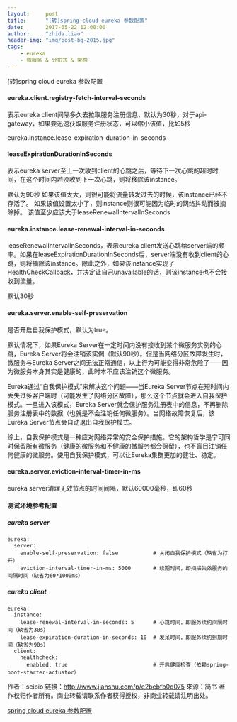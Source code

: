 ```yaml
---
layout:     post
title:      "[转]spring cloud eureka 参数配置"
date:       2017-05-22 12:00:00
author:     "zhida.liao"
header-img: "img/post-bg-2015.jpg"
tags:
    - eureka
    - 微服务 & 分布式 & 架构
---
```


[转]spring cloud eureka 参数配置



#### eureka.client.registry-fetch-interval-seconds

表示eureka client间隔多久去拉取服务注册信息，默认为30秒，对于api-gateway，如果要迅速获取服务注册状态，可以缩小该值，比如5秒

eureka.instance.lease-expiration-duration-in-seconds

####  leaseExpirationDurationInSeconds

表示eureka server至上一次收到client的心跳之后，等待下一次心跳的超时时间，在这个时间内若没收到下一次心跳，则将移除该instance。

默认为90秒
如果该值太大，则很可能将流量转发过去的时候，该instance已经不存活了。
如果该值设置太小了，则instance则很可能因为临时的网络抖动而被摘除掉。
该值至少应该大于leaseRenewalIntervalInSeconds

#### eureka.instance.lease-renewal-interval-in-seconds

leaseRenewalIntervalInSeconds，表示eureka client发送心跳给server端的频率。如果在leaseExpirationDurationInSeconds后，server端没有收到client的心跳，则将摘除该instance。除此之外，如果该instance实现了HealthCheckCallback，并决定让自己unavailable的话，则该instance也不会接收到流量。

默认30秒

####  eureka.server.enable-self-preservation

是否开启自我保护模式，默认为true。

默认情况下，如果Eureka Server在一定时间内没有接收到某个微服务实例的心跳，Eureka Server将会注销该实例（默认90秒）。但是当网络分区故障发生时，微服务与Eureka Server之间无法正常通信，以上行为可能变得非常危险了——因为微服务本身其实是健康的，此时本不应该注销这个微服务。

Eureka通过“自我保护模式”来解决这个问题——当Eureka Server节点在短时间内丢失过多客户端时（可能发生了网络分区故障），那么这个节点就会进入自我保护模式。一旦进入该模式，Eureka Server就会保护服务注册表中的信息，不再删除服务注册表中的数据（也就是不会注销任何微服务）。当网络故障恢复后，该Eureka Server节点会自动退出自我保护模式。

综上，自我保护模式是一种应对网络异常的安全保护措施。它的架构哲学是宁可同时保留所有微服务（健康的微服务和不健康的微服务都会保留），也不盲目注销任何健康的微服务。使用自我保护模式，可以让Eureka集群更加的健壮、稳定。

####  eureka.server.eviction-interval-timer-in-ms

eureka server清理无效节点的时间间隔，默认60000毫秒，即60秒



####  测试环境参考配置

##### eureka server

```
eureka:
  server:
    enable-self-preservation: false           # 关闭自我保护模式（缺省为打开）
    eviction-interval-timer-in-ms: 5000       # 续期时间，即扫描失效服务的间隔时间（缺省为60*1000ms）
```

##### eureka client

```
eureka:
  instance:
    lease-renewal-interval-in-seconds: 5      # 心跳时间，即服务续约间隔时间（缺省为30s）
    lease-expiration-duration-in-seconds: 10  # 发呆时间，即服务续约到期时间（缺省为90s）
  client:
    healthcheck:
      enabled: true                           # 开启健康检查（依赖spring-boot-starter-actuator）
```

作者：scipio
链接：http://www.jianshu.com/p/e2bebfb0d075
來源：简书
著作权归作者所有。商业转载请联系作者获得授权，非商业转载请注明出处。


[spring cloud eureka 参数配置](http://www.jianshu.com/p/e2bebfb0d075)